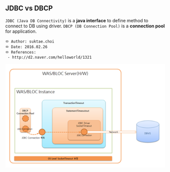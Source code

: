 ## JDBC vs DBCP
`JDBC (Java DB Connectivity)` is a **java interface** to define method to connect to DB using driver. `DBCP (DB Connection Pool)` is a **connection pool** for application.

```
ㅁ Author: suktae.choi
ㅁ Date: 2016.02.26
ㅁ References:
 - http://d2.naver.com/helloworld/1321
```

<img src="https://github.com/agongi/study/blob/master/rdbms/jdbc-dbcp/images/Screen%20Shot%202016-02-25%20at%2023.42.54.png" width=“75%”>

